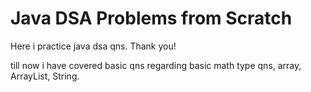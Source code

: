 # Java DSA Problems from Scratch

Here i practice java dsa qns.
Thank you!

till now i have covered basic qns regarding basic math type qns, array, ArrayList, String.
